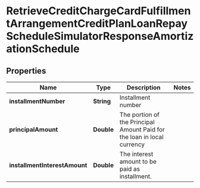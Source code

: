 # RetrieveCreditChargeCardFulfillmentArrangementCreditPlanLoanRepayScheduleSimulatorResponseAmortizationSchedule

## Properties
Name | Type | Description | Notes
------------ | ------------- | ------------- | -------------
**installmentNumber** | **String** | Installment number | 
**principalAmount** | **Double** | The portion of the Principal Amount Paid for the loan in local currency | 
**installmentInterestAmount** | **Double** | The interest  amount to be paid as installment. | 
